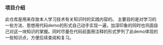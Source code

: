 ### 项目介绍
此仓库是用来存放本人学习技术有关知识时的实践内容的。
主要目的是对学习的一些方法、思想用代码demo的形式自己动手实现一遍，加深印象的同时也巩固自己对这一块知识的掌握。同时尽量在代码前面用注释的形式罗列了此demo体现的一些知识点，方便后续查阅和复习。